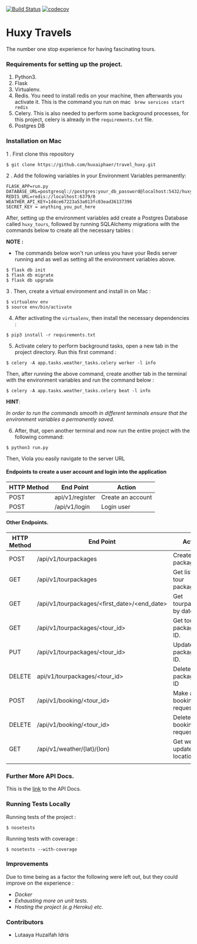 [![Build Status](https://travis-ci.com/huxaiphaer/travel_huxy.svg?branch=master)](https://travis-ci.com/huxaiphaer/travel_huxy)
[![codecov](https://codecov.io/gh/huxaiphaer/travel_huxy/branch/master/graph/badge.svg)](https://codecov.io/gh/huxaiphaer/travel_huxy)

# Huxy Travels

The number one stop experience for having fascinating tours.

### Requirements for setting up the project.
1. Python3. 
2. Flask
3. Virtualenv. 
4. Redis. 
You need to install redis on your machine, then afterwards you activate it.
This is the command you run on mac ``` brew services start redis```
5. Celery. This is also needed to perform some background processes, for this project, 
celery is already in the `requirements.txt` file.
6. Postgres DB


### Installation on Mac

1 . First clone this repository 

```
$ git clone https://github.com/huxaiphaer/travel_huxy.git
```

2 . Add the following variables in your Environment Variables permanently:

```buildoutcfg
FLASK_APP=run.py
DATABASE_URL=postgresql://postgres:your_db_password@localhost:5432/huxy_tours
REDIS_URL=redis://localhost:6379/0
WEATHER_API_KEY=1d4ce67223a53a013fc03ead36137396
SECRET_KEY = anything_you_put_here
```

After, setting up the environment variables add create a Postgres Database called `huxy_tours`, followed by running SQLAlchemy migrations with the commands 
below to create all the necessary tables :


**NOTE :**
- The commands below won't run unless  you have your Redis server running and as well
as setting all the environment variables above.

```
$ flask db init
$ flask db migrate
$ flask db upgrade

```


3 . Then, create a virtual environment and install in on Mac :

```buildoutcfg
$ virtualenv env
$ source env/bin/activate
```

4.  After activating the `virtualenv`, then install the necessary dependencies :

```buildoutcfg
$ pip3 install -r requirements.txt
```

5. Activate celery to perform background tasks, open a new tab in the project directory.
Run this first command :

`$ celery -A app.tasks.weather_tasks.celery worker -l info`

Then, after running the above command, create another tab in the terminal with the environment variables and run
the command below :

`$ celery -A app.tasks.weather_tasks.celery beat -l info`


**HINT**:

_In order to run the commands smooth in different terminals ensure that the environment
variables a permanently saved._


6. After, that, open another terminal and now run the entire project with the following command:

  `$ python3 run.py`

Then, Viola you easily navigate to the server URL


 #### Endpoints to create a user account and login into the application

| HTTP Method   | End Point             | Action          |
| ------------- | --------------------- |-----------------|
| POST          | api/v1/register       |Create an account|
| POST          | /api/v1/login         |Login user       |



#### Other Endpoints.

| HTTP Method   | End Point                                   | Action                         |
| ------------- | ------------------------------------------  |--------------------------------|
| POST          | /api/v1/tourpackages                        |Creates tour packages.          |
| GET           | /api/v1/tourpackages                        |Get list of tour packages.      |
| GET           |/api/v1/tourpackages/<first_date>/<end_date> |Get tourpackages by date        | 
| GET           | /api/v1/tourpackages/<tour_id>              |Get tour package by ID.         |
| PUT           | /api/v1/tourpackages/<tour_id>              |Update tour package by ID.      | 
| DELETE        | api/v1/tourpackages/<tour_id>               |Delete tour package by ID       |
| POST          | /api/v1/booking/<tour_id>                   |Make a booking request          |
| DELETE        | /api/v1/booking/<tour_id>                   |Delete a booking request        |
| GET           | /api/v1/weather/{lat}/{lon}                 |Get weather updates by location |
|               |                                             |                                |


### Further More API Docs.

This is the [link](https://huxytours.docs.apiary.io/) to the API Docs.


### Running Tests Locally

Running tests of the project :

```buildoutcfg
$ nosetests
```

Running tests with coverage :

```buildoutcfg
$ nosetests --with-coverage
```


### Improvements
 Due to time being as a factor the following were left out, but they could improve on the 
 experience :
 
 - _Docker_
 - _Exhausting more on unit tests_.
 - _Hosting the project (e.g Heroku) etc._

### Contributors 

* Lutaaya Huzaifah Idris
